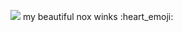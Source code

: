 ![](https://i.pinimg.com/474x/40/a2/60/40a26078f8f7b2bf6c889ea9d60eefc0.jpg)
my beautiful nox winks :heart_emoji:
